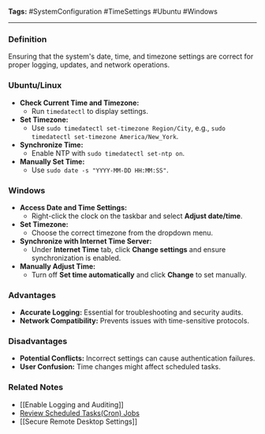 **Tags:** #SystemConfiguration #TimeSettings #Ubuntu #Windows

---

### **Definition**

Ensuring that the system's date, time, and timezone settings are correct for proper logging, updates, and network operations.

### **Ubuntu/Linux**

- **Check Current Time and Timezone:**
    - Run `timedatectl` to display settings.
- **Set Timezone:**
    - Use `sudo timedatectl set-timezone Region/City`, e.g., `sudo timedatectl set-timezone America/New_York`.
- **Synchronize Time:**
    - Enable NTP with `sudo timedatectl set-ntp on`.
- **Manually Set Time:**
    - Use `sudo date -s "YYYY-MM-DD HH:MM:SS"`.

### **Windows**

- **Access Date and Time Settings:**
    - Right-click the clock on the taskbar and select **Adjust date/time**.
- **Set Timezone:**
    - Choose the correct timezone from the dropdown menu.
- **Synchronize with Internet Time Server:**
    - Under **Internet Time** tab, click **Change settings** and ensure synchronization is enabled.
- **Manually Adjust Time:**
    - Turn off **Set time automatically** and click **Change** to set manually.

### **Advantages**

- **Accurate Logging:** Essential for troubleshooting and security audits.
- **Network Compatibility:** Prevents issues with time-sensitive protocols.

### **Disadvantages**

- **Potential Conflicts:** Incorrect settings can cause authentication failures.
- **User Confusion:** Time changes might affect scheduled tasks.

### **Related Notes**

- [[Enable Logging and Auditing]]
- [Review Scheduled Tasks(Cron) Jobs](Review%20Scheduled%20Tasks(Cron)%20Jobs.md)
- [[Secure Remote Desktop Settings]]